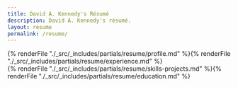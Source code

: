 ```yaml
---
title: David A. Kennedy's Résumé
description: David A. Kennedy's résumé.
layout: resume
permalink: /resume/
---
```


<div class="with-sidebar">
  <div>
    {% renderFile "./_src/_includes/partials/resume/profile.md" %}{% renderFile "./_src/_includes/partials/resume/experience.md" %}
  </div>
  <div>
    {% renderFile "./_src/_includes/partials/resume/skills-projects.md" %}{% renderFile "./_src/_includes/partials/resume/education.md" %}
  </div>
</div>
